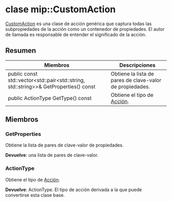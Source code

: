 # <a name="class-mipcustomaction"></a>clase mip::CustomAction 
[CustomAction](class_mip_customaction.md) es una clase de acción genérica que captura todas las subpropiedades de la acción como un contenedor de propiedades. El autor de llamada es responsable de entender el significado de la acción.
  
## <a name="summary"></a>Resumen
 Miembros                        | Descripciones                                
--------------------------------|---------------------------------------------
public const std::vector<std::pair<std::string, std::string>>& GetProperties() const  |  Obtiene la lista de pares de clave-valor de propiedades.
 public ActionType GetType() const  |  Obtiene el tipo de [Acción](class_mip_action.md).
  
## <a name="members"></a>Miembros
  
### <a name="getproperties"></a>GetProperties
Obtiene la lista de pares de clave-valor de propiedades.

  
**Devuelve**: una lista de pares de clave-valor.
  
### <a name="actiontype"></a>ActionType
Obtiene el tipo de [Acción](class_mip_action.md).

  
**Devuelve**: ActionType. El tipo de acción derivada a la que puede convertirse esta clase base.